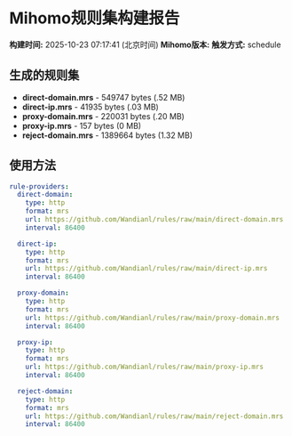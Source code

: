 # Mihomo规则集构建报告

**构建时间:** 2025-10-23 07:17:41 (北京时间)
**Mihomo版本:** 
**触发方式:** schedule

## 生成的规则集

- **direct-domain.mrs** - 549747 bytes (.52 MB)
- **direct-ip.mrs** - 41935 bytes (.03 MB)
- **proxy-domain.mrs** - 220031 bytes (.20 MB)
- **proxy-ip.mrs** - 157 bytes (0 MB)
- **reject-domain.mrs** - 1389664 bytes (1.32 MB)

## 使用方法

```yaml
rule-providers:
  direct-domain:
    type: http
    format: mrs
    url: https://github.com/Wandianl/rules/raw/main/direct-domain.mrs
    interval: 86400

  direct-ip:
    type: http
    format: mrs
    url: https://github.com/Wandianl/rules/raw/main/direct-ip.mrs
    interval: 86400

  proxy-domain:
    type: http
    format: mrs
    url: https://github.com/Wandianl/rules/raw/main/proxy-domain.mrs
    interval: 86400

  proxy-ip:
    type: http
    format: mrs
    url: https://github.com/Wandianl/rules/raw/main/proxy-ip.mrs
    interval: 86400

  reject-domain:
    type: http
    format: mrs
    url: https://github.com/Wandianl/rules/raw/main/reject-domain.mrs
    interval: 86400

```
